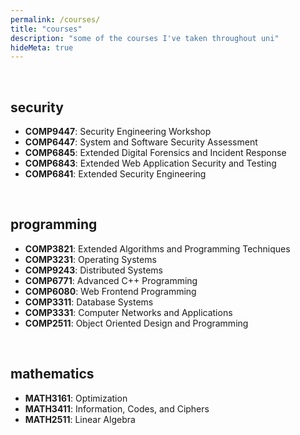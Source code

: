 ```yaml
---
permalink: /courses/
title: "courses"
description: "some of the courses I've taken throughout uni"
hideMeta: true
---
```


&nbsp;

## security
* **COMP9447**: Security Engineering Workshop
* **COMP6447**: System and Software Security Assessment
* **COMP6845**: Extended Digital Forensics and Incident Response
* **COMP6843**: Extended Web Application Security and Testing
* **COMP6841**: Extended Security Engineering

&nbsp;

## programming
* **COMP3821**: Extended Algorithms and Programming Techniques
* **COMP3231**: Operating Systems
* **COMP9243**: Distributed Systems
* **COMP6771**: Advanced C++ Programming
* **COMP6080**: Web Frontend Programming
* **COMP3311**: Database Systems
* **COMP3331**: Computer Networks and Applications
* **COMP2511**: Object Oriented Design and Programming

&nbsp;

## mathematics
* **MATH3161**: Optimization
* **MATH3411**: Information, Codes, and Ciphers
* **MATH2511**: Linear Algebra